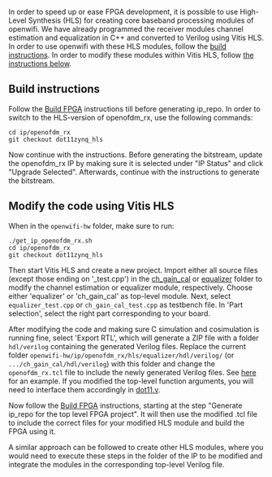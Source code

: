 <!--
Author: Thijs Havinga
SPDX-FileCopyrightText: 2019 UGent
SPDX-License-Identifier: AGPL-3.0-or-later
-->

In order to speed up or ease FPGA development, it is possible to use High-Level Synthesis (HLS) for creating core baseband processing modules of openwifi. We have already programmed the receiver modules channel estimation and equalization in C++ and converted to Verilog using Vitis HLS. In order to use openwifi with these HLS modules, follow the [build instructions](#build-instructions).
In order to modify these modules within Vitis HLS, follow [the instructions below](#modify-the-code-using-vitis-hls). 

## Build instructions

Follow the [Build FPGA](https://github.com/open-sdr/openwifi-hw#build-fpga) instructions till before generating ip_repo. In order to switch to the HLS-version of openofdm_rx, use the following commands:

```
cd ip/openofdm_rx
git checkout dot11zynq_hls
```

Now continue with the instructions. Before generating the bitstream, update the openofdm_rx IP by making sure it is selected under "IP Status" and click "Upgrade Selected". Afterwards, continue with the instructions to generate the bitstream.

## Modify the code using Vitis HLS
When in the `openwifi-hw` folder, make sure to run:
```
./get_ip_openofdm_rx.sh
cd ip/openofdm_rx
git checkout dot11zynq_hls
```
Then start Vitis HLS and create a new project. Import either all source files (except those ending on '_test.cpp') in the [ch_gain_cal](https://github.com/open-sdr/openofdm/tree/dot11zynq_hls/hls/ch_gain_cal) or [equalizer](https://github.com/open-sdr/openofdm/tree/dot11zynq_hls/hls/equalizer) folder to modify the channel estimation or equalizer module, respectively. Choose either 'equalizer' or 'ch_gain_cal' as top-level module. Next, select `equalizer_test.cpp` or `ch_gain_cal_test.cpp` as testbench file. In 'Part selection', select the right part corresponding to your board. 

After modifying the code and making sure C simulation and cosimulation is running fine, select 'Export RTL', which will generate a ZIP file with a folder `hdl/verilog` containing the generated Verilog files. Replace the current folder `openwifi-hw/ip/openofdm_rx/hls/equalizer/hdl/verilog/` (or `.../ch_gain_cal/hdl/verilog`) with this folder and change the `openofdm_rx.tcl` file to include the newly generated Verilog files. See [here](https://github.com/open-sdr/openofdm/blob/dot11zynq_hls/openofdm_rx.tcl#L268) for an example. If you modified the top-level function arguments, you will need to interface them accordingly in [dot11.v](https://github.com/open-sdr/openofdm/blob/dot11zynq_hls/verilog/dot11.v).

Now follow the [Build FPGA](https://github.com/open-sdr/openwifi-hw#build-fpga) instructions, starting at the step "Generate ip_repo for the top level FPGA project". It will then use the modified .tcl file to include the correct files for your modified HLS module and build the FPGA using it.

A similar approach can be followed to create other HLS modules, where you would need to execute these steps in the folder of the IP to be modified and integrate the modules in the corresponding top-level Verilog file.